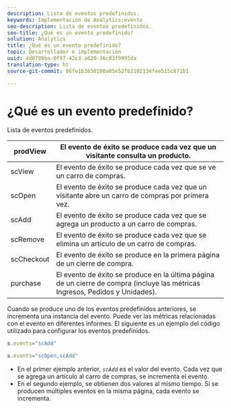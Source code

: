 ```yaml
---
description: Lista de eventos predefinidos.
keywords: Implementación de Analytics;evento
seo-description: Lista de eventos predefinidos.
seo-title: ¿Qué es un evento predefinido?
solution: Analytics
title: ¿Qué es un evento predefinido?
topic: Desarrollador e implementación
uuid: 4d0799ba-0f97-42c3-a620-36c03f9995da
translation-type: ht
source-git-commit: 86fe1b3650100a05e52fb2102134fee515c871b1

---
```



# ¿Qué es un evento predefinido?

Lista de eventos predefinidos.

| prodView | El evento de éxito se produce cada vez que un visitante consulta un producto. |
|---|---|
| scView | El evento de éxito se produce cada vez que se ve un carro de compras. |
| scOpen | El evento de éxito se produce cada vez que un visitante abre un carro de compras por primera vez. |
| scAdd | El evento de éxito se produce cada vez que se agrega un producto a un carro de compras. |
| scRemove | El evento de éxito se produce cada vez que se elimina un artículo de un carro de compras. |
| scCheckout | El evento de éxito se produce en la primera página de un cierre de compra. |
| purchase | El evento de éxito se produce en la última página de un cierre de compra (incluye las métricas Ingresos, Pedidos y Unidades). |

Cuando se produce uno de los eventos predefinidos anteriores, se incrementa una instancia del evento. Puede ver las métricas relacionadas con el evento en diferentes informes. El siguiente es un ejemplo del código utilizado para configurar los eventos predefinidos.

```js
s.events="scAdd"
```

```js
s.events="scOpen,scAdd"
```

* En el primer ejemplo anterior, *`scAdd`* es el valor del evento. Cada vez que se agrega un artículo al carro de compras, se incrementa el evento.
* En el segundo ejemplo, se obtienen dos valores al mismo tiempo. Si se producen múltiples eventos en la misma página, cada evento se incrementa.

